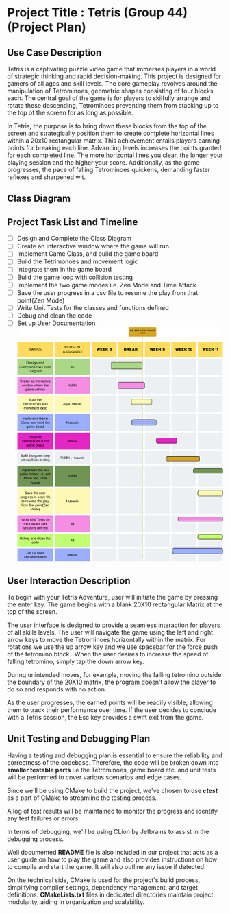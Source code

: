 # Project Title : Tetris (Group 44) (Project Plan)

## **Use Case Description**

Tetris is a captivating puzzle video game that immerses players in a world of strategic thinking and rapid decision-making. This project is designed for gamers of all ages and skill levels. The core gameplay revolves around the manipulation of Tetrominoes, geometric shapes consisting of four blocks each. The central goal of the game is for players to skilfully arrange and rotate these descending, Tetrominoes preventing them from stacking up to the top of the screen for as long as possible. 

In Tetris, the purpose is to bring down these blocks from the top of the screen and strategically position them to create complete horizontal lines within a 20x10 rectangular matrix. This achievement entails players earning points for breaking each line. Advancing levels increases the points granted for each completed line. The more horizontal lines you clear, the longer your playing session and the higher your score. Additionally, as the game progresses, the pace of falling Tetrominoes quickens, demanding faster reflexes and sharpened wit. 


## **Class Diagram**

## **Project Task List and Timeline**

- [ ] Design and Complete the Class Diagram
- [ ] Create an interactive window where the game will run
- [ ] Implement Game Class, and build the game board
- [ ] Build the Tetrimonoes and movement logic
- [ ] Integrate them in the game board
- [ ] Build the game loop with collision testing
- [ ] Implement the two game modes i.e. Zen Mode and Time Attack
- [ ] Save the user progress in a csv file to resume the play from that point(Zen Mode)
- [ ] Write Unit Tests for the classes and functions defined
- [ ] Debug and clean the code
- [ ] Set up User Documentation
![Gann](Gantt_Chart.png)

## **User Interaction Description**

To begin with your Tetris Adventure, user will initiate the game by pressing the enter key. The game begins with a blank 20X10 rectangular Matrix at the top of the screen. 

The user interface is designed to provide a seamless interaction for players of all skills levels. The user will navigate the game using the left and right arrow keys to move the Tetrominoes horizontally within the matrix. For rotations we use the up arrow key and we use spacebar for the force push of the tetromino block . When the user desires to increase the speed of falling tetromino, simply tap the down arrow key. 

During unintended moves, for example, moving the falling tetromino outside the boundary of the 20X10 matrix, the program doesn't allow the player to do so and responds with no action. 

As the user progresses, the earned points will be readily visible, allowing them to track their performance over time. If the user decides to conclude with a Tetris session, the Esc key provides a swift exit from the game.

## **Unit Testing and Debugging Plan**

Having a testing and debugging plan is essential to ensure the reliability and correctness of the codebase. Therefore, the code will be broken down into **smaller testable parts** i.e the Tetrominoes, game board etc. and unit tests will be performed to cover various scenarios and edge cases. 

Since we'll be using CMake to build the project, we've chosen to use ***ctest*** as a part of CMake to streamline the testing process. 

A log of test results will be maintained to monitor the progress and identify any test failures or errors. 

In terms of debugging, we'll be using CLion by Jetbrains to assist in the debugging process.

Well documented **README** file is also included in our project that acts as a user guide on how to play the game and also provides instructions on how to compile and start the game. It will also outline any issue if detected. 

On the technical side, CMake is used for the project's build process, simplifying compiler settings, dependency management, and target definitions. **CMakeLists.txt** files in dedicated directories maintain project modularity, aiding in organization and scalability. 